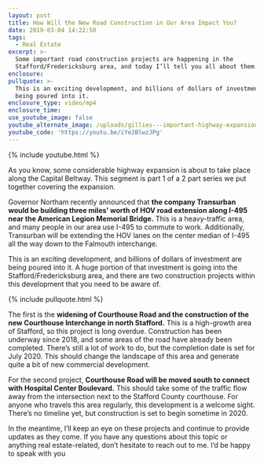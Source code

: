 ```yaml
---
layout: post
title: How Will the New Road Construction in Our Area Impact You?
date: 2019-03-04 14:22:50
tags:
  - Real Estate
excerpt: >-
  Some important road construction projects are happening in the
  Stafford/Fredericksburg area, and today I’ll tell you all about them.
enclosure:
pullquote: >-
  This is an exciting development, and billions of dollars of investment are
  being poured into it.
enclosure_type: video/mp4
enclosure_time:
use_youtube_image: false
youtube_alternate_image: /uploads/gillies---important-highway-expansion-youtube.jpg
youtube_code: 'https://youtu.be/iYe2BlwzJPg'
---
```


{% include youtube.html %}

As you know, some considerable highway expansion is about to take place along the Capital Beltway. This segment is part 1 of a 2 part series we put together covering the expansion.

Governor Northam recently announced that **the company Transurban would be building three miles’ worth of HOV road extension along I-495 near the American Legion Memorial Bridge.** This is a heavy-traffic area, and many people in our area use I-495 to commute to work. Additionally, Transurban will be extending the HOV lanes on the center median of I-495 all the way down to the Falmouth interchange.&nbsp;

This is an exciting development, and billions of dollars of investment are being poured into it. A huge portion of that investment is going into the Stafford/Fredericksburg area, and there are two construction projects within this development that you need to be aware of.

{% include pullquote.html %}

The first is the **widening of Courthouse Road and the construction of the new Courthouse Interchange in north Stafford.** This is a high-growth area of Stafford, so this project is long overdue. Construction has been underway since 2018, and some areas of the road have already been completed. There’s still a lot of work to do, but the completion date is set for July 2020. This should change the landscape of this area and generate quite a bit of new commercial development.&nbsp;

For the second project, **Courthouse Road will be moved south to connect with Hospital Center Boulevard.** This should take some of the traffic flow away from the intersection next to the Stafford County courthouse. For anyone who travels this area regularly, this development is a welcome sight. There’s no timeline yet, but construction is set to begin sometime in 2020.&nbsp;

In the meantime, I’ll keep an eye on these projects and continue to provide updates as they come. If you have any questions about this topic or anything real estate-related, don’t hesitate to reach out to me. I’d be happy to speak with you<br>&nbsp;